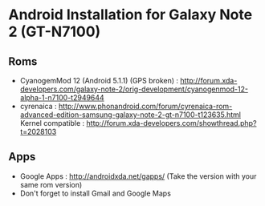 # Android Installation for Galaxy Note 2 (GT-N7100)

<!-- START doctoc generated TOC please keep comment here to allow auto update -->
<!-- END doctoc generated TOC please keep comment here to allow auto update -->

## Roms 
* CyanogemMod 12 (Android 5.1.1)  (GPS broken) : http://forum.xda-developers.com/galaxy-note-2/orig-development/cyanogenmod-12-alpha-1-n7100-t2949644
* cyrenaica : http://www.phonandroid.com/forum/cyrenaica-rom-advanced-edition-samsung-galaxy-note-2-gt-n7100-t123635.html
Kernel compatible : http://forum.xda-developers.com/showthread.php?t=2028103


## Apps
* Google Apps : http://androidxda.net/gapps/
(Take the version with your same rom version)
* Don't forget to install Gmail and Google Maps
